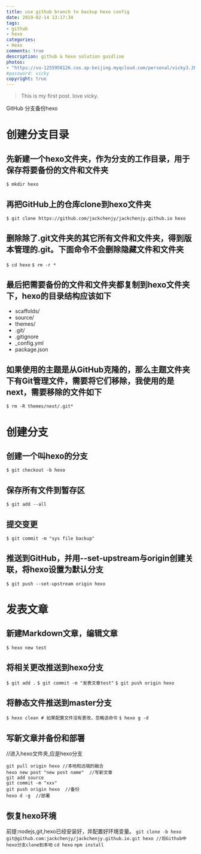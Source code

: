 ```yaml
---
title: use github branch to backup hexo config
date: 2019-02-14 13:17:34
tags:
- github
- hexo
categories:
- Hexo
comments: true
description: github & hexo solution guidline
photos:
- "https://vu-1255958126.cos.ap-beijing.myqcloud.com/personal/vicky3.JPG"
#password: vicky
copyright: true
---
```

>This is my first post.
>love vicky.

GitHub 分支备份hexo

# 创建分支目录

## 先新建一个hexo文件夹，作为分支的工作目录，用于保存将要备份的文件和文件夹
``$ mkdir hexo``

## 再把GitHub上的仓库clone到hexo文件夹
``$ git clone https://github.com/jackchenjy/jackchenjy.github.io hexo``

## 删除除了.git文件夹的其它所有文件和文件夹，得到版本管理的.git。下面命令不会删除隐藏文件和文件夹
``$ cd hexo``
``$ rm -r *``

## 最后把需要备份的文件和文件夹都复制到hexo文件夹下，hexo的目录结构应该如下
+ scaffolds/
+ source/
+ themes/
+ .git/
+ .gitignore
+ _config.yml
+ package.json

## 如果使用的主题是从GitHub克隆的，那么主题文件夹下有Git管理文件，需要将它们移除，我使用的是next，需要移除的文件如下
``$ rm -R themes/next/.git*``

# 创建分支

## 创建一个叫hexo的分支
``$ git checkout -b hexo``

## 保存所有文件到暂存区
``$ git add --all``

## 提交变更
``$ git commit -m "sys file backup"``

## 推送到GitHub，并用--set-upstream与origin创建关联，将hexo设置为默认分支
``$ git push --set-upstream origin hexo``

# 发表文章
## 新建Markdown文章，编辑文章
``$ hexo new test``

## 将相关更改推送到hexo分支
``$ git add .``
``$ git commit -m "发表文章test"``
``$ git push origin hexo``

## 将静态文件推送到master分支
``$ hexo clean # 如果配置文件没有更改，忽略该命令``
``$ hexo g -d``

## 写新文章并备份和部署
//进入hexo文件夹,应是hexo分支
```
git pull origin hexo //本地和远端的融合
hexo new post "new post name"  //写新文章
git add source
git commit -m "xxx"
git push origin hexo  //备份
hexo d -g  //部署
```

## 恢复hexo环境
前提:nodejs,git,hexo已经安装好，并配置好环境变量。
``git clone -b hexo git@github.com:jackchenjy/jackchenjy.github.io.git hexo //将Github中hexo分支clone到本地``
``cd hexo``
``npm install``
